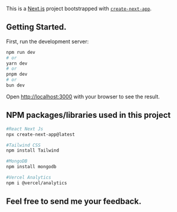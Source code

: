 This is a [Next.js](https://nextjs.org/) project bootstrapped with [`create-next-app`](https://github.com/vercel/next.js/tree/canary/packages/create-next-app).

## Getting Started.

First, run the development server:

```bash
npm run dev
# or
yarn dev
# or
pnpm dev
# or
bun dev
```

Open [http://localhost:3000](http://localhost:3000) with your browser to see the result.

## NPM packages/libraries used in this project

```bash
#React Next Js
npx create-next-app@latest

#Tailwind CSS
npm install Tailwind

#MongoDB
npm install mongodb

#Vercel Analytics
npm i @vercel/analytics

```

## Feel free to send me your feedback.
